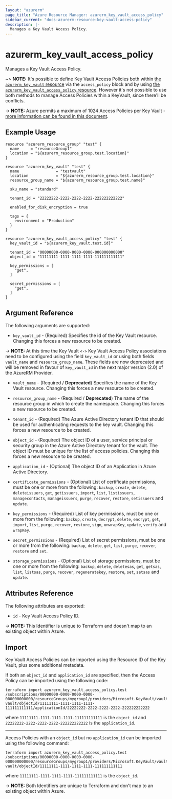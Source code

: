 ```yaml
---
layout: "azurerm"
page_title: "Azure Resource Manager: azurerm_key_vault_access_policy"
sidebar_current: "docs-azurerm-resource-key-vault-access-policy"
description: |-
  Manages a Key Vault Access Policy.
---
```


# azurerm_key_vault_access_policy

Manages a Key Vault Access Policy.

~> **NOTE:** It's possible to define Key Vault Access Policies both within [the `azurerm_key_vault` resource](key_vault.html) via the `access_policy` block and by using [the `azurerm_key_vault_access_policy` resource](key_vault_access_policy.html). However it's not possible to use both methods to manage Access Policies within a KeyVault, since there'll be conflicts.

-> **NOTE:** Azure permits a maximum of 1024 Access Policies per Key Vault - [more information can be found in this document](https://docs.microsoft.com/en-us/azure/key-vault/key-vault-secure-your-key-vault#data-plane-access-control).

## Example Usage

```hcl
resource "azurerm_resource_group" "test" {
  name     = "resourceGroup1"
  location = "${azurerm_resource_group.test.location}"
}

resource "azurerm_key_vault" "test" {
  name                = "testvault"
  location            = "${azurerm_resource_group.test.location}"
  resource_group_name = "${azurerm_resource_group.test.name}"

  sku_name = "standard"

  tenant_id = "22222222-2222-2222-2222-222222222222"

  enabled_for_disk_encryption = true

  tags = {
    environment = "Production"
  }
}

resource "azurerm_key_vault_access_policy" "test" {
  key_vault_id = "${azurerm_key_vault.test.id}"

  tenant_id = "00000000-0000-0000-0000-000000000000"
  object_id = "11111111-1111-1111-1111-111111111111"

  key_permissions = [
    "get",
  ]

  secret_permissions = [
    "get",
  ]
}
```

## Argument Reference

The following arguments are supported:

* `key_vault_id` - (Required) Specifies the id of the Key Vault resource. Changing this
    forces a new resource to be created.

-> **NOTE:** At this time the Key Vault `<->` Key Vault Access Policy associations need to be configured using the field `key_vault_id` or using both fields `vault_name` and `resource_group_name`. These fields are now deprecated and will be removed in favour of `key_vault_id` in the next major version (2.0) of the AzureRM Provider.

* `vault_name` - (Required / **Deprecated**) Specifies the name of the Key Vault resource. Changing this
    forces a new resource to be created.

* `resource_group_name` - (Required / **Deprecated**) The name of the resource group in which to
    create the namespace. Changing this forces a new resource to be created.

* `tenant_id` - (Required) The Azure Active Directory tenant ID that should be used
    for authenticating requests to the key vault. Changing this forces a new resource 
    to be created.

* `object_id` - (Required) The object ID of a user, service principal or security
    group in the Azure Active Directory tenant for the vault. The object ID must
    be unique for the list of access policies. Changing this forces a new resource 
    to be created.

* `application_id` - (Optional) The object ID of an Application in Azure Active Directory.

* `certificate_permissions` - (Optional) List of certificate permissions, must be one or more from
    the following: `backup`, `create`, `delete`, `deleteissuers`, `get`, `getissuers`, `import`, `list`, `listissuers`, 
    `managecontacts`, `manageissuers`, `purge`, `recover`, `restore`, `setissuers` and `update`.

* `key_permissions` - (Required) List of key permissions, must be one or more from
    the following: `backup`, `create`, `decrypt`, `delete`, `encrypt`, `get`, `import`, `list`, `purge`, 
    `recover`, `restore`, `sign`, `unwrapKey`, `update`, `verify` and `wrapKey`.

* `secret_permissions` - (Required) List of secret permissions, must be one or more
    from the following: `backup`, `delete`, `get`, `list`, `purge`, `recover`, `restore` and `set`.

* `storage_permissions` - (Optional) List of storage permissions, must be one or more from the following: `backup`, `delete`, `deletesas`, `get`, `getsas`, `list`, `listsas`, `purge`, `recover`, `regeneratekey`, `restore`, `set`, `setsas` and `update`.

## Attributes Reference

The following attributes are exported:

* `id` - Key Vault Access Policy ID.

-> **NOTE:** This Identifier is unique to Terraform and doesn't map to an existing object within Azure.

## Import

Key Vault Access Policies can be imported using the Resource ID of the Key Vault, plus some additional metadata.

If both an `object_id` and `application_id` are specified, then the Access Policy can be imported using the following code:

```shell
terraform import azurerm_key_vault_access_policy.test /subscriptions/00000000-0000-0000-0000-000000000000/resourceGroups/mygroup1/providers/Microsoft.KeyVault/vaults/test-vault/objectId/11111111-1111-1111-1111-111111111111/applicationId/22222222-2222-2222-2222-222222222222
```

where `11111111-1111-1111-1111-111111111111` is the `object_id` and `22222222-2222-2222-2222-222222222222` is the `application_id`.

---

Access Policies with an `object_id` but no `application_id` can be imported using the following command:

```shell
terraform import azurerm_key_vault_access_policy.test /subscriptions/00000000-0000-0000-0000-000000000000/resourceGroups/mygroup1/providers/Microsoft.KeyVault/vaults/test-vault/objectId/11111111-1111-1111-1111-111111111111
```

where `11111111-1111-1111-1111-111111111111` is the `object_id`.

-> **NOTE:** Both Identifiers are unique to Terraform and don't map to an existing object within Azure.
